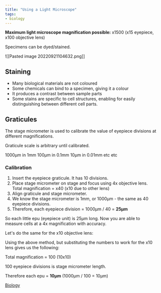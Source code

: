 ```yaml
---
title: "Using a Light Microscope"
tags:
- biology
---
```


**Maximum light microscope magnification possible:** x1500 (x15 eyepiece, x100 objective lens)

Specimens can be dyed/stained.

![[Pasted image 20220921104632.png]]

## Staining

- Many biological materials are not coloured
- Some chemicals can bind to a specimen, giving it a colour
- It produces a contrast between sample parts
- Some stains are specific to cell structures, enabling for easily distinguishing between different cell parts.

## Graticules
The stage micrometer is used to calibrate the value of eyepiece divisions at different magnifications.

Graticule scale is arbitrary until calibrated.

1000µm in 1mm
100µm in 0.1mm
10µm in 0.01mm
etc etc

### Calibration

1) Insert the eyepiece graticule. It has 10 divisions.
2) Place stage micrometer on stage and focus using 4x objective lens. Total magnification = x40 (x10 due to other lens)
3) Align graticule and stage micrometer.
4) We know the stage micrometer is 1mm, or 1000µm - the same as 40 eyepiece divisions.
5) Therefore, each eyepiece division = 1000µm / 40 = **25µm**

So each little epu (eyepiece unit) is 25µm long. Now you are able to measure cells at a 4x magnification with accuracy. 

Let's do the same for the x10 objective lens:

Using the above method, but substituting the numbers to work for the x10 lens gives us the following:

Total magnification = 100 (10x10)

100 eyepiece divisions is stage micrometer length.

Therefore each epu = **10µm** (1000µm / 100 = 10µm)


[Biology](/Biology)